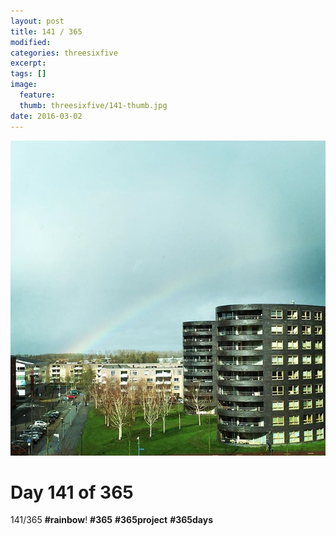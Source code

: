 ```yaml
---
layout: post
title: 141 / 365
modified:
categories: threesixfive
excerpt:
tags: []
image:
  feature: 
  thumb: threesixfive/141-thumb.jpg
date: 2016-03-02
---
```


![141](/images/threesixfive/141.jpg)

# Day 141 of 365

141/365 **\#rainbow**! **\#365** **\#365project** **\#365days**

